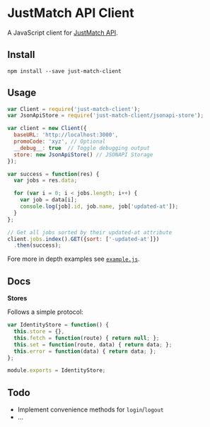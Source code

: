 # JustMatch API Client

A JavaScript client for [JustMatch API](https://github.com/justarrived/just_match_api).

## Install

```
npm install --save just-match-client
```

## Usage

```javascript
var Client = require('just-match-client');
var JsonApiStore = require('just-match-client/jsonapi-store');

var client = new Client({
  baseURL: 'http://localhost:3000',
  promoCode: 'xyz', // Optional
  __debug__: true  // Toggle debugging output
  store: new JsonApiStore() // JSONAPI Storage
});

var success = function(res) {
  var jobs = res.data;

  for (var i = 0; i < jobs.length; i++) {
    var job = data[i];
    console.log(job].id, job.name, job['updated-at']);
  }
};

// Get all jobs sorted by their updated-at attribute
client.jobs.index().GET({sort: ['-updated-at']})
  .then(success);
```

Fore more in depth examples see [`example.js`](example.js).

## Docs

__Stores__

Follows a simple protocol:

```javascript
var IdentityStore = function() {
  this.store = {},
  this.fetch = function(route) { return null; };
  this.set = function(route, data) { return data; };
  this.error = function(data) { return data; };
};

module.exports = IdentityStore;
```


## Todo

* Implement convenience methods for `login`/`logout`
* ...
